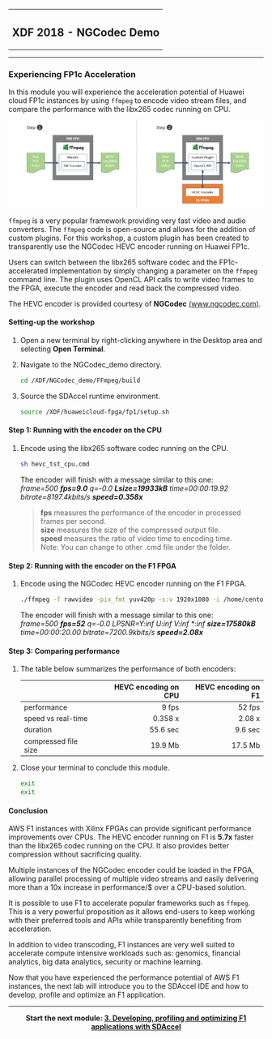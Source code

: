 
<table style="width:100%">
  <tr>
    <th width="100%" colspan="5"><h2>XDF 2018 - NGCodec Demo</h2></th>
  </tr>
</table>

---------------------------------------

### Experiencing FP1c Acceleration

In this module you will experience the acceleration potential of Huawei cloud FP1c instances by using ```ffmpeg``` to encode video stream files, and compare the performance with the libx265 codec running on CPU.

![](images/ffmpeg_lab.png)

```ffmpeg``` is a very popular framework providing very fast video and audio converters. The ```ffmpeg``` code is open-source and allows for the addition of custom plugins. For this workshop, a custom plugin has been created to transparently use the NGCodec HEVC encoder running on Huawei FP1c.  

Users can switch between the libx265 software codec and the FP1c-accelerated implementation by simply changing a parameter on the ```ffmpeg``` command line. The plugin uses OpenCL API calls to write video frames to the FPGA, execute the encoder and read back the compressed video.

The HEVC encoder is provided courtesy of **NGCodec** [(www.ngcodec.com)](www.ngcodec.com).

#### Setting-up the workshop

1. Open a new terminal by right-clicking anywhere in the Desktop area and selecting **Open Terminal**.
1. Navigate to the NGCodec_demo directory.
    ```bash
    cd /XDF/NGCodec_demo/FFmpeg/build
    ```

1. Source the SDAccel runtime environment.
    ```bash
    source /XDF/huaweicloud-fpga/fp1/setup.sh
    ```

#### Step 1: Running with the encoder on the CPU

1. Encode using the libx265 software codec running on the CPU.
    ```bash
    sh hevc_tst_cpu.cmd
    ```

    The encoder will finish with a message similar to this one: \
    *frame=500 **fps=9.0** q=-0.0 **Lsize=19933kB** time=00:00:19.92 bitrate=8197.4kbits/s **speed=0.358x***
    > **fps** measures the performance of the encoder in processed frames per second. \
    **size** measures the size of the compressed output file. \
    **speed** measures the ratio of video time to encoding time. \
    Note: You can change to other .cmd file under the folder.

#### Step 2: Running with the encoder on the F1 FPGA

1. Encode using the NGCodec HEVC encoder running on the F1 FPGA.
    ```bash
    ./ffmpeg -f rawvideo -pix_fmt yuv420p -s:v 1920x1080 -i /home/centos/vectors/crowd8_420_1920x1080_50.yuv -an -frames 1000 -c:v xlnx_hevc_enc -psnr -g 30 -global_quality 40 -f hevc -y ./crowd8_420_1920x1080_50_NGcodec_out0_g30_gq40.hevc
    ```

    The encoder will finish with a message similar to this one: \
    *frame=500 **fps=52** q=-0.0 LPSNR=Y:inf U:inf V:inf \*:inf **size=17580kB** time=00:00:20.00 bitrate=7200.9kbits/s **speed=2.08x***


#### Step 3: Comparing performance

1. The table below summarizes the performance of both encoders:

    |                           | HEVC encoding on CPU | HEVC encoding on F1  |
    | :------------------------ |-------------:| -------:|
    | performance               | 9 fps        | 52 fps  |
    | speed vs real-time        | 0.358 x      | 2.08 x  |
    | duration                  | 55.6 sec     | 9.6 sec |
    | compressed file size      | 19.9 Mb      | 17.5 Mb |

1. Close your terminal to conclude this module.
    ```bash
    exit
    exit
    ```

#### Conclusion

AWS F1 instances with Xilinx FPGAs can provide significant performance improvements over CPUs. The HEVC encoder running on F1 is **5.7x** faster than the libx265 codec running on the CPU. It also provides better compression without sacrificing quality.

Multiple instances of the NGCodec encoder could be loaded in the FPGA, allowing parallel processing of multiple video streams and easily delivering more than a 10x increase in performance/$ over a CPU-based solution.

It is possible to use F1 to accelerate popular frameworks such as ```ffmpeg```. This is a very powerful proposition as it allows end-users to keep working with their preferred tools and APIs while transparently benefiting from acceleration.

In addition to video transcoding, F1 instances are very well suited to accelerate compute intensive workloads such as: genomics, financial analytics, big data analytics, security or machine learning.

Now that you have experienced the performance potential of AWS F1 instances, the next lab will introduce you to the SDAccel IDE and how to develop, profile and optimize an F1 application.

---------------------------------------

<p align="center"><b>
Start the next module: <a href="IDCT_Lab.md">3. Developing, profiling and optimizing F1 applications with SDAccel</a>
</b></p>
